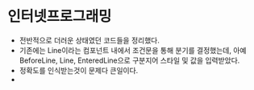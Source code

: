 # 인터넷프로그래밍
- 전반적으로 더러운 상태였던 코드들을 정리했다.
- 기존에는 Line이라는 컴포넌트 내에서 조건문을 통해 분기를 결정했는데, 아예 BeforeLine, Line, EnteredLine으로 구분지어 스타일 및 값을 입력받았다.
- 정확도를 인식받는것이 문제다 큰일이다.
- 
